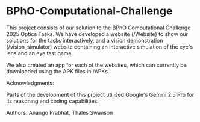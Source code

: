 # BPhO-Computational-Challenge

This project consists of our solution to the BPhO Computational Challenge 2025 Optics Tasks. We have developed a website (/Website) to show our solutions for the tasks interactively, and a vision demonstration (/vision_simulator) website containing an interactive simulation of the eye's lens and an eye test game.

We also created an app for each of the websites, which can currently be downloaded using the APK files in /APKs 

Acknowledgments:

Parts of the development of this project utilised Google's Gemini 2.5 Pro for its reasoning and coding capabilities.

Authors: Anango Prabhat, Thales Swanson
